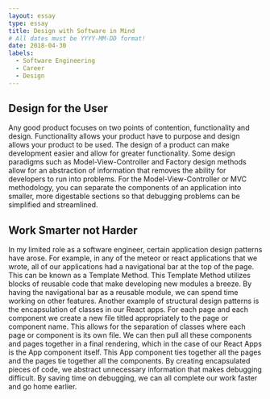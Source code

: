 ```yaml
---
layout: essay
type: essay
title: Design with Software in Mind
# All dates must be YYYY-MM-DD format!
date: 2018-04-30
labels:
  - Software Engineering
  - Career
  - Design
---
```


## Design for the User
Any good product focuses on two points of contention, functionality and design. Functionality allows your product have to purpose and design allows your product to be used. The design of a product can make development easier and allow for greater functionality. Some design paradigms such as Model-View-Controller and Factory design methods allow for an abstraction of information that removes the ability for developers to run into problems. For the Model-View-Controller or MVC methodology, you can separate the components of an application into smaller, more digestable sections so that debugging problems can be simplified and streamlined.

## Work Smarter not Harder
In my limited role as a software engineer, certain application design patterns have arose. For example, in any of the meteor or react applications that we wrote, all of our applications had a navigational bar at the top of the page. This can be known as a Template Method. This Template Method utilizes blocks of reusable code that make developing new modules a breeze. By having the navigational bar as a reusable module, we can spend time working on other features. Another example of structural design patterns is the encapsulation of classes in our React apps. For each page and each component we create a new file titled appropriately to the page or component name. This allows for the separation of classes where each page or component is its own file. We can then pull all these components and pages together in a final rendering, which in the case of our React Apps is the App component itself. This App component ties together all the pages and the pages tie together all the components. By creating encapsulated pieces of code, we abstract unnecessary information that makes debugging difficult. By saving time on debugging, we can all complete our work faster and go home earlier.
